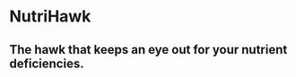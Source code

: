 NutriHawk
===========

The hawk that keeps an eye out for your nutrient deficiencies.
--------------------------------------------------------------